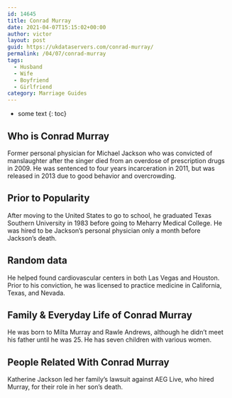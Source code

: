 ```yaml
---
id: 14645
title: Conrad Murray
date: 2021-04-07T15:15:02+00:00
author: victor
layout: post
guid: https://ukdataservers.com/conrad-murray/
permalink: /04/07/conrad-murray
tags:
  - Husband
  - Wife
  - Boyfriend
  - Girlfriend
category: Marriage Guides
---
```


* some text
{: toc}


## Who is Conrad Murray



Former personal physician for Michael Jackson who was convicted of manslaughter after the singer died from an overdose of prescription drugs in 2009. He was sentenced to four years incarceration in 2011, but was released in 2013 due to good behavior and overcrowding.

                
                
                
## Prior to Popularity



After moving to the United States to go to school, he graduated Texas Southern University in 1983 before going to Meharry Medical College. He was hired to be Jackson&#8217;s personal physician only a month before Jackson&#8217;s death.

                
                
                
## Random data



He helped found cardiovascular centers in both Las Vegas and Houston. Prior to his conviction, he was licensed to practice medicine in California, Texas, and Nevada.

                
                
                
## Family & Everyday Life of Conrad Murray



He was born to Milta Murray and Rawle Andrews, although he didn&#8217;t meet his father until he was 25. He has seven children with various women.

                
                
                
## People Related With Conrad Murray



Katherine Jackson led her family&#8217;s lawsuit against AEG Live, who hired Murray, for their role in her son&#8217;s death.

                
              
            
          
          
          
